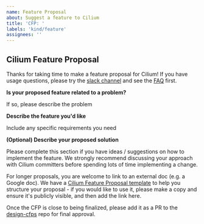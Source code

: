 ```yaml
---
name: Feature Proposal
about: Suggest a feature to Cilium
title: 'CFP: '
labels: 'kind/feature'
assignees: ''
---
```


## Cilium Feature Proposal
        
Thanks for taking time to make a feature proposal for Cilium! If you have usage questions, please try the [slack channel](http://slack.cilium.io/) and see the [FAQ](https://github.com/cilium/cilium/issues?utf8=%E2%9C%93&q=is:issue+label:kind/question+) first.

**Is your proposed feature related to a problem?**

If so, please describe the problem

**Describe the feature you'd like**

Include any specific requirements you need

**(Optional) Describe your proposed solution**

Please complete this section if you have ideas / suggestions on how to implement the feature. We strongly recommend discussing your approach with Cilium committers before spending lots of time implementing a change. 

For longer proposals, you are welcome to link to an external doc (e.g. a Google doc). We have a [Cilium Feature Proposal template](https://docs.google.com/document/d/1vtE82JExQHw8_-pX2Uhq5acN1BMPxNlS6cMQUezRTWg/edit) to help you structure your proposal - if you would like to use it, please make a copy and ensure it's publicly visible, and then add the link here.

Once the CFP is close to being finalized, please add it as a PR to the [design-cfps](https://github.com/cilium/design-cfps) repo for final approval.
